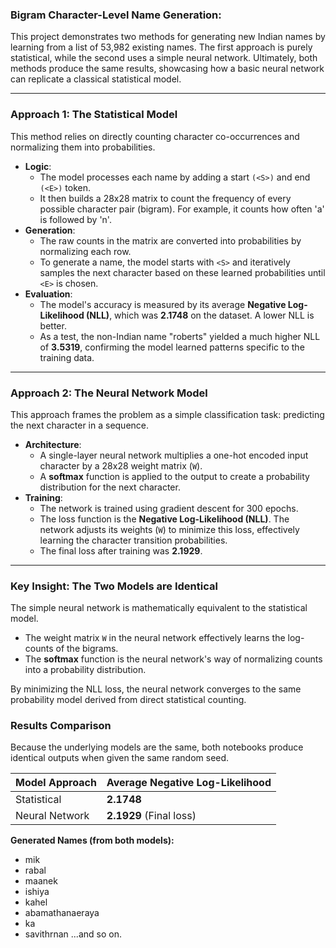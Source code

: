 ### **Bigram Character-Level Name Generation:**

This project demonstrates two methods for generating new Indian names by learning from a list of 53,982 existing names. The first approach is purely statistical, while the second uses a simple neural network. Ultimately, both methods produce the same results, showcasing how a basic neural network can replicate a classical statistical model.

---
### **Approach 1: The Statistical Model**

This method relies on directly counting character co-occurrences and normalizing them into probabilities.

* **Logic**:
    * The model processes each name by adding a start `(<S>)` and end `(<E>)` token.
    * It then builds a 28x28 matrix to count the frequency of every possible character pair (bigram). For example, it counts how often 'a' is followed by 'n'.
* **Generation**:
    * The raw counts in the matrix are converted into probabilities by normalizing each row.
    * To generate a name, the model starts with `<S>` and iteratively samples the next character based on these learned probabilities until `<E>` is chosen.
* **Evaluation**:
    * The model's accuracy is measured by its average **Negative Log-Likelihood (NLL)**, which was **2.1748** on the dataset. A lower NLL is better.
    * As a test, the non-Indian name "roberts" yielded a much higher NLL of **3.5319**, confirming the model learned patterns specific to the training data.

---
### **Approach 2: The Neural Network Model**

This approach frames the problem as a simple classification task: predicting the next character in a sequence.

* **Architecture**:
    * A single-layer neural network multiplies a one-hot encoded input character by a 28x28 weight matrix (`W`).
    * A **softmax** function is applied to the output to create a probability distribution for the next character.
* **Training**:
    * The network is trained using gradient descent for 300 epochs.
    * The loss function is the **Negative Log-Likelihood (NLL)**. The network adjusts its weights (`W`) to minimize this loss, effectively learning the character transition probabilities.
    * The final loss after training was **2.1929**.

---
### **Key Insight: The Two Models are Identical**

The simple neural network is mathematically equivalent to the statistical model.
* The weight matrix `W` in the neural network effectively learns the log-counts of the bigrams.
* The **softmax** function is the neural network's way of normalizing counts into a probability distribution.

By minimizing the NLL loss, the neural network converges to the same probability model derived from direct statistical counting.

### **Results Comparison**

Because the underlying models are the same, both notebooks produce identical outputs when given the same random seed.

| Model Approach | Average Negative Log-Likelihood |
| :--- | :--- |
| Statistical | **2.1748** |
| Neural Network | **2.1929** (Final loss) |

**Generated Names (from both models):**
* mik
* rabal
* maanek
* ishiya
* kahel
* abamathanaeraya
* ka
* savithrnan
...and so on.
